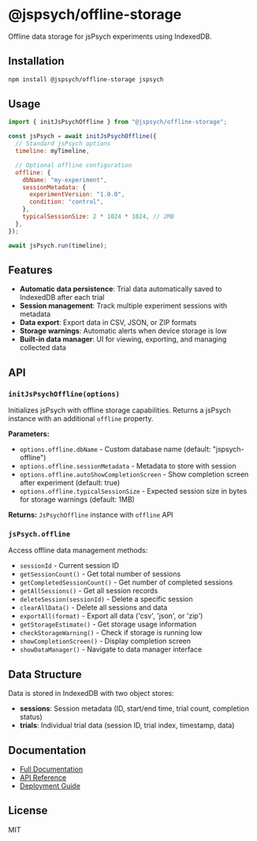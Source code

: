 # @jspsych/offline-storage

Offline data storage for jsPsych experiments using IndexedDB.

## Installation

```bash
npm install @jspsych/offline-storage jspsych
```

## Usage

```javascript
import { initJsPsychOffline } from "@jspsych/offline-storage";

const jsPsych = await initJsPsychOffline({
  // Standard jsPsych options
  timeline: myTimeline,

  // Optional offline configuration
  offline: {
    dbName: "my-experiment",
    sessionMetadata: {
      experimentVersion: "1.0.0",
      condition: "control",
    },
    typicalSessionSize: 2 * 1024 * 1024, // 2MB
  },
});

await jsPsych.run(timeline);
```

## Features

- **Automatic data persistence**: Trial data automatically saved to IndexedDB after each trial
- **Session management**: Track multiple experiment sessions with metadata
- **Data export**: Export data in CSV, JSON, or ZIP formats
- **Storage warnings**: Automatic alerts when device storage is low
- **Built-in data manager**: UI for viewing, exporting, and managing collected data

## API

### `initJsPsychOffline(options)`

Initializes jsPsych with offline storage capabilities. Returns a jsPsych instance with an additional `offline` property.

**Parameters:**

- `options.offline.dbName` - Custom database name (default: "jspsych-offline")
- `options.offline.sessionMetadata` - Metadata to store with session
- `options.offline.autoShowCompletionScreen` - Show completion screen after experiment (default: true)
- `options.offline.typicalSessionSize` - Expected session size in bytes for storage warnings (default: 1MB)

**Returns:** `JsPsychOffline` instance with `offline` API

### `jsPsych.offline`

Access offline data management methods:

- `sessionId` - Current session ID
- `getSessionCount()` - Get total number of sessions
- `getCompletedSessionCount()` - Get number of completed sessions
- `getAllSessions()` - Get all session records
- `deleteSession(sessionId)` - Delete a specific session
- `clearAllData()` - Delete all sessions and data
- `exportAll(format)` - Export all data ('csv', 'json', or 'zip')
- `getStorageEstimate()` - Get storage usage information
- `checkStorageWarning()` - Check if storage is running low
- `showCompletionScreen()` - Display completion screen
- `showDataManager()` - Navigate to data manager interface

## Data Structure

Data is stored in IndexedDB with two object stores:

- **sessions**: Session metadata (ID, start/end time, trial count, completion status)
- **trials**: Individual trial data (session ID, trial index, timestamp, data)

## Documentation

- [Full Documentation](https://github.com/jspsych/offline-pwa)
- [API Reference](https://github.com/jspsych/offline-pwa/blob/main/docs/api-reference.md)
- [Deployment Guide](https://github.com/jspsych/offline-pwa/blob/main/docs/deployment.md)

## License

MIT

